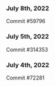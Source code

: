 ### July 8th, 2022

Commit #59796

### July 5th, 2022

Commit #314353


### July 4th, 2022

Commit #72281
